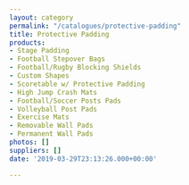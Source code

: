 ```yaml
---
layout: category
permalink: "/catalogues/protective-padding"
title: Protective Padding
products:
- Stage Padding
- Football Stepover Bags
- Football/Rugby Blocking Shields
- Custom Shapes
- Scoretable w/ Protective Padding
- High Jump Crash Mats
- Football/Soccer Posts Pads
- Volleyball Post Pads
- Exercise Mats
- Removable Wall Pads
- Permanent Wall Pads
photos: []
suppliers: []
date: '2019-03-29T23:13:26.000+00:00'

---
```

